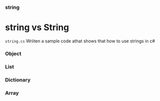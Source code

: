 ### string

#  string vs String
`string.cs` Wriiten a sample code athat shows that how to use strings in c#   

### Object

### List 

### Dictionary

### Array